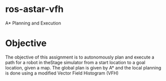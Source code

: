 # ros-astar-vfh
A* Planning and Execution

# Objective
The objective of this assignment is to autonomously plan and execute a path for a robot in theStage simulator from a start location to a goal location, given a map. The global plan is given by A* and the local planning is done using a modified Vector Field Histogram (VFH) 
